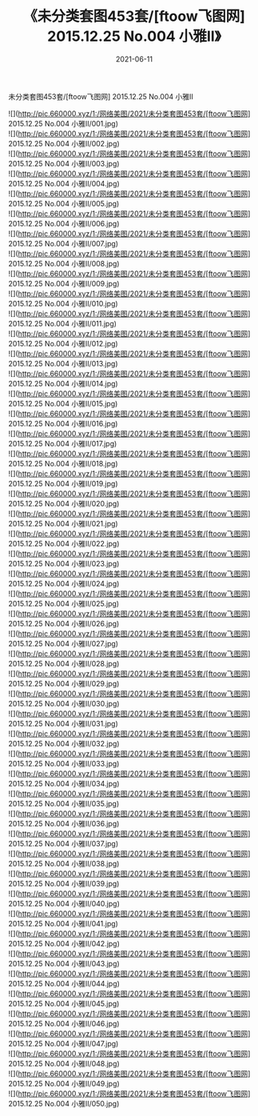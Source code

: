﻿---
layout: post
title:  《未分类套图453套/[ftoow飞图网] 2015.12.25 No.004 小雅II》
date:   2021-06-11
img: http://pic.660000.xyz/1:/网络美图/2021/未分类套图453套/[ftoow飞图网] 2015.12.25 No.004 小雅II/000.jpg
categories: [美女, 清纯, 唯美]
---

未分类套图453套/[ftoow飞图网] 2015.12.25 No.004 小雅II

 ![](http://pic.660000.xyz/1:/网络美图/2021/未分类套图453套/[ftoow飞图网] 2015.12.25 No.004 小雅II/001.jpg) <br>![](http://pic.660000.xyz/1:/网络美图/2021/未分类套图453套/[ftoow飞图网] 2015.12.25 No.004 小雅II/002.jpg) <br>![](http://pic.660000.xyz/1:/网络美图/2021/未分类套图453套/[ftoow飞图网] 2015.12.25 No.004 小雅II/003.jpg) <br>![](http://pic.660000.xyz/1:/网络美图/2021/未分类套图453套/[ftoow飞图网] 2015.12.25 No.004 小雅II/004.jpg) <br>![](http://pic.660000.xyz/1:/网络美图/2021/未分类套图453套/[ftoow飞图网] 2015.12.25 No.004 小雅II/005.jpg) <br>![](http://pic.660000.xyz/1:/网络美图/2021/未分类套图453套/[ftoow飞图网] 2015.12.25 No.004 小雅II/006.jpg) <br>![](http://pic.660000.xyz/1:/网络美图/2021/未分类套图453套/[ftoow飞图网] 2015.12.25 No.004 小雅II/007.jpg) <br>![](http://pic.660000.xyz/1:/网络美图/2021/未分类套图453套/[ftoow飞图网] 2015.12.25 No.004 小雅II/008.jpg) <br>![](http://pic.660000.xyz/1:/网络美图/2021/未分类套图453套/[ftoow飞图网] 2015.12.25 No.004 小雅II/009.jpg) <br>![](http://pic.660000.xyz/1:/网络美图/2021/未分类套图453套/[ftoow飞图网] 2015.12.25 No.004 小雅II/010.jpg) <br>![](http://pic.660000.xyz/1:/网络美图/2021/未分类套图453套/[ftoow飞图网] 2015.12.25 No.004 小雅II/011.jpg) <br>![](http://pic.660000.xyz/1:/网络美图/2021/未分类套图453套/[ftoow飞图网] 2015.12.25 No.004 小雅II/012.jpg) <br>![](http://pic.660000.xyz/1:/网络美图/2021/未分类套图453套/[ftoow飞图网] 2015.12.25 No.004 小雅II/013.jpg) <br>![](http://pic.660000.xyz/1:/网络美图/2021/未分类套图453套/[ftoow飞图网] 2015.12.25 No.004 小雅II/014.jpg) <br>![](http://pic.660000.xyz/1:/网络美图/2021/未分类套图453套/[ftoow飞图网] 2015.12.25 No.004 小雅II/015.jpg) <br>![](http://pic.660000.xyz/1:/网络美图/2021/未分类套图453套/[ftoow飞图网] 2015.12.25 No.004 小雅II/016.jpg) <br>![](http://pic.660000.xyz/1:/网络美图/2021/未分类套图453套/[ftoow飞图网] 2015.12.25 No.004 小雅II/017.jpg) <br>![](http://pic.660000.xyz/1:/网络美图/2021/未分类套图453套/[ftoow飞图网] 2015.12.25 No.004 小雅II/018.jpg) <br>![](http://pic.660000.xyz/1:/网络美图/2021/未分类套图453套/[ftoow飞图网] 2015.12.25 No.004 小雅II/019.jpg) <br>![](http://pic.660000.xyz/1:/网络美图/2021/未分类套图453套/[ftoow飞图网] 2015.12.25 No.004 小雅II/020.jpg) <br>![](http://pic.660000.xyz/1:/网络美图/2021/未分类套图453套/[ftoow飞图网] 2015.12.25 No.004 小雅II/021.jpg) <br>![](http://pic.660000.xyz/1:/网络美图/2021/未分类套图453套/[ftoow飞图网] 2015.12.25 No.004 小雅II/022.jpg) <br>![](http://pic.660000.xyz/1:/网络美图/2021/未分类套图453套/[ftoow飞图网] 2015.12.25 No.004 小雅II/023.jpg) <br>![](http://pic.660000.xyz/1:/网络美图/2021/未分类套图453套/[ftoow飞图网] 2015.12.25 No.004 小雅II/024.jpg) <br>![](http://pic.660000.xyz/1:/网络美图/2021/未分类套图453套/[ftoow飞图网] 2015.12.25 No.004 小雅II/025.jpg) <br>![](http://pic.660000.xyz/1:/网络美图/2021/未分类套图453套/[ftoow飞图网] 2015.12.25 No.004 小雅II/026.jpg) <br>![](http://pic.660000.xyz/1:/网络美图/2021/未分类套图453套/[ftoow飞图网] 2015.12.25 No.004 小雅II/027.jpg) <br>![](http://pic.660000.xyz/1:/网络美图/2021/未分类套图453套/[ftoow飞图网] 2015.12.25 No.004 小雅II/028.jpg) <br>![](http://pic.660000.xyz/1:/网络美图/2021/未分类套图453套/[ftoow飞图网] 2015.12.25 No.004 小雅II/029.jpg) <br>![](http://pic.660000.xyz/1:/网络美图/2021/未分类套图453套/[ftoow飞图网] 2015.12.25 No.004 小雅II/030.jpg) <br>![](http://pic.660000.xyz/1:/网络美图/2021/未分类套图453套/[ftoow飞图网] 2015.12.25 No.004 小雅II/031.jpg) <br>![](http://pic.660000.xyz/1:/网络美图/2021/未分类套图453套/[ftoow飞图网] 2015.12.25 No.004 小雅II/032.jpg) <br>![](http://pic.660000.xyz/1:/网络美图/2021/未分类套图453套/[ftoow飞图网] 2015.12.25 No.004 小雅II/033.jpg) <br>![](http://pic.660000.xyz/1:/网络美图/2021/未分类套图453套/[ftoow飞图网] 2015.12.25 No.004 小雅II/034.jpg) <br>![](http://pic.660000.xyz/1:/网络美图/2021/未分类套图453套/[ftoow飞图网] 2015.12.25 No.004 小雅II/035.jpg) <br>![](http://pic.660000.xyz/1:/网络美图/2021/未分类套图453套/[ftoow飞图网] 2015.12.25 No.004 小雅II/036.jpg) <br>![](http://pic.660000.xyz/1:/网络美图/2021/未分类套图453套/[ftoow飞图网] 2015.12.25 No.004 小雅II/037.jpg) <br>![](http://pic.660000.xyz/1:/网络美图/2021/未分类套图453套/[ftoow飞图网] 2015.12.25 No.004 小雅II/038.jpg) <br>![](http://pic.660000.xyz/1:/网络美图/2021/未分类套图453套/[ftoow飞图网] 2015.12.25 No.004 小雅II/039.jpg) <br>![](http://pic.660000.xyz/1:/网络美图/2021/未分类套图453套/[ftoow飞图网] 2015.12.25 No.004 小雅II/040.jpg) <br>![](http://pic.660000.xyz/1:/网络美图/2021/未分类套图453套/[ftoow飞图网] 2015.12.25 No.004 小雅II/041.jpg) <br>![](http://pic.660000.xyz/1:/网络美图/2021/未分类套图453套/[ftoow飞图网] 2015.12.25 No.004 小雅II/042.jpg) <br>![](http://pic.660000.xyz/1:/网络美图/2021/未分类套图453套/[ftoow飞图网] 2015.12.25 No.004 小雅II/043.jpg) <br>![](http://pic.660000.xyz/1:/网络美图/2021/未分类套图453套/[ftoow飞图网] 2015.12.25 No.004 小雅II/044.jpg) <br>![](http://pic.660000.xyz/1:/网络美图/2021/未分类套图453套/[ftoow飞图网] 2015.12.25 No.004 小雅II/045.jpg) <br>![](http://pic.660000.xyz/1:/网络美图/2021/未分类套图453套/[ftoow飞图网] 2015.12.25 No.004 小雅II/046.jpg) <br>![](http://pic.660000.xyz/1:/网络美图/2021/未分类套图453套/[ftoow飞图网] 2015.12.25 No.004 小雅II/047.jpg) <br>![](http://pic.660000.xyz/1:/网络美图/2021/未分类套图453套/[ftoow飞图网] 2015.12.25 No.004 小雅II/048.jpg) <br>![](http://pic.660000.xyz/1:/网络美图/2021/未分类套图453套/[ftoow飞图网] 2015.12.25 No.004 小雅II/049.jpg) <br>![](http://pic.660000.xyz/1:/网络美图/2021/未分类套图453套/[ftoow飞图网] 2015.12.25 No.004 小雅II/050.jpg) <br>